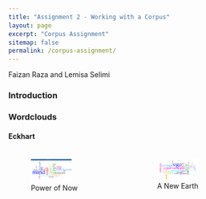 ```yaml
---
title: "Assignment 2 - Working with a Corpus"
layout: page
excerpt: "Corpus Assignment"
sitemap: false
permalink: /corpus-assignment/
---
```

Faizan Raza and Lemisa Selimi

### Introduction


### Wordclouds

#### Eckhart

<div class="row" style="display:flex;">
    <div class="column" style="flex: 33.33%; padding:5px">
        <figure>
            <img src="/wordclouds/Power of Now.png" style="width:50%;"/>
            <figcaption>Power of Now</figcaption>
        </figure>
    </div>
     <div class="column" style="flex: 33.33%; padding:5px">
        <figure>
            <img src="/wordclouds/a new earth.png" style="width:50%;"/>
            <figcaption>A New Earth</figcaption>
        </figure>
    </div>
</div>


